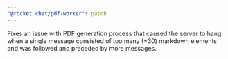 ```yaml
---
"@rocket.chat/pdf-worker": patch
---
```


Fixes an issue with PDF generation process that caused the server to hang when a single message consisted of too many (+30) markdown elements and was followed and preceded by more messages.
